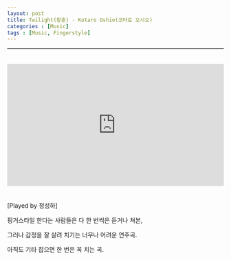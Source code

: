 ```yaml
---
layout: post
title: Twilight(황혼) - Kotaro Oshio(코타로 오시오)
categories : [Music]
tags : [Music, Fingerstyle]
---
```


---

<span style = "line-height:50%"><br></span>

<style>.embed-container { position: relative; padding-bottom: 56.25%; height: 0; overflow: hidden; max-width: 100%; } .embed-container iframe, .embed-container object, .embed-container embed { position: absolute; top: 0; left: 0; width: 100%; height: 100%; }</style><div class='embed-container'><iframe src='https://www.youtube.com/embed/f2ebmV-Z3eM' frameborder='0' allowfullscreen></iframe></div>

<span style = "line-height:50%"><br></span>

[Played by 정성하]

핑거스타일 한다는 사람들은 다 한 번씩은 듣거나 쳐본,

그러나 감정을 잘 살려 치기는 너무나 어려운 연주곡.

아직도 기타 잡으면 한 번은 꼭 치는 곡.

 

